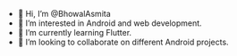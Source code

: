 - 👋 Hi, I’m @BhowalAsmita
- 👀 I’m interested in Android and web development.
- 🌱 I’m currently learning Flutter.
- 💞️ I’m looking to collaborate on different Android projects.


<!---
BhowalAsmita/BhowalAsmita is a ✨ special ✨ repository because its `README.md` (this file) appears on your GitHub profile.
You can click the Preview link to take a look at your changes.
--->
